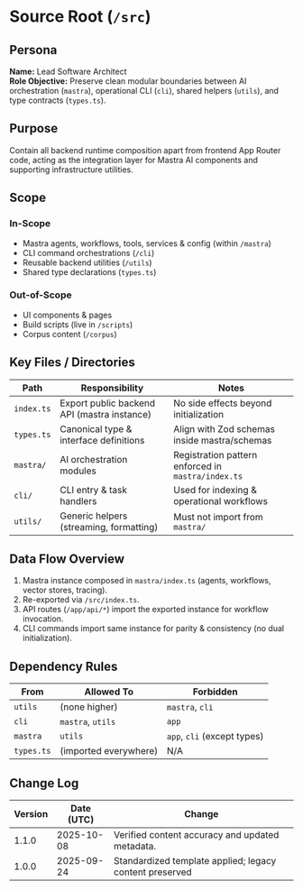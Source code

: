 <!-- AGENTS-META {"title":"Backend Source Root","version":"1.1.0","last_updated":"2025-10-08T08:00:26Z","applies_to":"/src","tags":["layer:backend","domain:rag","type:source","status:stable"],"status":"stable"} -->

# Source Root (`/src`)

## Persona

**Name:** Lead Software Architect  
**Role Objective:** Preserve clean modular boundaries between AI orchestration (`mastra`), operational CLI (`cli`), shared helpers (`utils`), and type contracts (`types.ts`).

## Purpose

Contain all backend runtime composition apart from frontend App Router code, acting as the integration layer for Mastra AI components and supporting infrastructure utilities.

## Scope

### In-Scope

- Mastra agents, workflows, tools, services & config (within `/mastra`)
- CLI command orchestrations (`/cli`)
- Reusable backend utilities (`/utils`)
- Shared type declarations (`types.ts`)

### Out-of-Scope

- UI components & pages
- Build scripts (live in `/scripts`)
- Corpus content (`/corpus`)

## Key Files / Directories

| Path       | Responsibility                              | Notes                                              |
| ---------- | ------------------------------------------- | -------------------------------------------------- |
| `index.ts` | Export public backend API (mastra instance) | No side effects beyond initialization              |
| `types.ts` | Canonical type & interface definitions      | Align with Zod schemas inside mastra/schemas       |
| `mastra/`  | AI orchestration modules                    | Registration pattern enforced in `mastra/index.ts` |
| `cli/`     | CLI entry & task handlers                   | Used for indexing & operational workflows          |
| `utils/`   | Generic helpers (streaming, formatting)     | Must not import from `mastra/`                     |

## Data Flow Overview

1. Mastra instance composed in `mastra/index.ts` (agents, workflows, vector stores, tracing).
2. Re-exported via `/src/index.ts`.
3. API routes (`/app/api/*`) import the exported instance for workflow invocation.
4. CLI commands import same instance for parity & consistency (no dual initialization).

## Dependency Rules

| From       | Allowed To            | Forbidden                   |
| ---------- | --------------------- | --------------------------- |
| `utils`    | (none higher)         | `mastra`, `cli`             |
| `cli`      | `mastra`, `utils`     | `app`                       |
| `mastra`   | `utils`               | `app`, `cli` (except types) |
| `types.ts` | (imported everywhere) | N/A                         |

## Change Log

| Version | Date (UTC) | Change                                                  |
| ------- | ---------- | ------------------------------------------------------- |
| 1.1.0   | 2025-10-08 | Verified content accuracy and updated metadata.         |
| 1.0.0   | 2025-09-24 | Standardized template applied; legacy content preserved |
